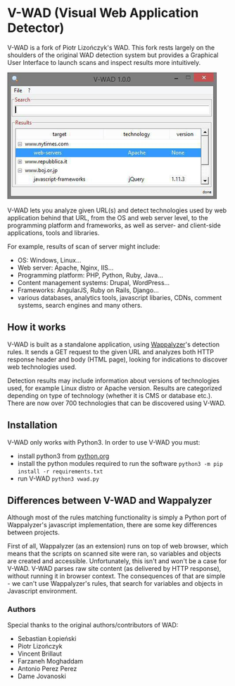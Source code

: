 # V-WAD (Visual Web Application Detector)

V-WAD is a fork of Piotr Lizończyk's WAD. This fork rests largely on the shoulders of the original WAD detection system 
but provides a Graphical User Interface to launch scans and inspect results more intuitively.

![screenshot](https://github.com/errantbot/V-WAD/blob/master/wad/data/screenshot.JPG)

V-WAD lets you analyze given URL(s) and detect technologies used by web application behind that URL, 
from the OS and web server level, to the programming platform and frameworks, as well as server- and client-side
applications, tools and libraries. 

For example, results of scan of server might include: 

  * OS: Windows, Linux...
  * Web server: Apache, Nginx, IIS...
  * Programming platform: PHP, Python, Ruby, Java...
  * Content management systems: Drupal, WordPress...
  * Frameworks: AngularJS, Ruby on Rails, Django...
  * various databases, analytics tools, javascript libaries, CDNs, comment systems, search engines and many others.
  

## How it works
V-WAD is built as a standalone application, using [Wappalyzer](https://github.com/AliasIO/Wappalyzer)'s
detection rules. It sends a GET request to the given URL and analyzes both HTTP response header and body (HTML page), 
looking for indications to discover web technologies used. 

Detection results may include information about versions of technologies used, for example Linux distro or Apache version. 
Results are categorized depending on type of technology (whether it is CMS or database etc.). There are now over 700 
technologies that can be discovered using V-WAD.

## Installation
V-WAD only works with Python3. In order to use V-WAD you must:
- install python3 from [python.org](https://www.python.org/downloads/)
- install the python modules required to run the software ```python3 -m pip install -r requirements.txt```
- run V-WAD ```python3 vwad.py```

## Differences between V-WAD and Wappalyzer
Although most of the rules matching functionality is simply a Python port of Wappalyzer's javascript implementation, there are some key differences between projects.

First of all, Wappalyzer (as an extension) runs on top of web browser, which means that the scripts on scanned site were ran, so variables and objects are created and accessible. 
Unfortunately, this isn't and won't be a case for V-WAD. V-WAD parses raw site content (as delivered by HTTP response), without running it in browser context. 
The consequences of that are simple - we can't use Wappalyzer's rules, that search for variables and objects in Javascript environment.

### Authors
Special thanks to the original authors/contributors of WAD:

  * Sebastian Łopieński
  * Piotr Lizończyk
  * Vincent Brillaut
  * Farzaneh Moghaddam
  * Antonio Perez Perez
  * Dame Jovanoski